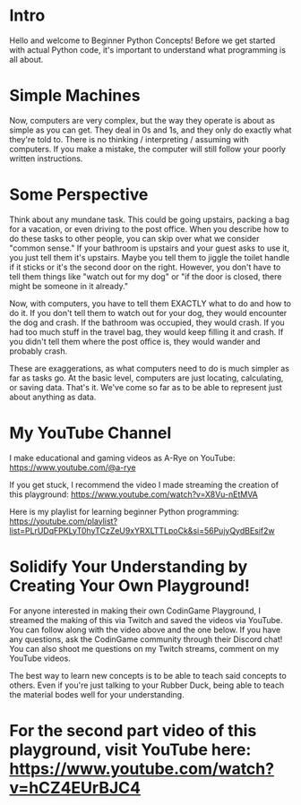 # Intro

Hello and welcome to Beginner Python Concepts! Before we get started with actual Python code, it's important to understand what programming is all about.

# Simple Machines

Now, computers are very complex, but the way they operate is about as simple as you can get. They deal in 0s and 1s, and they only do exactly what they're told
to. There is no thinking / interpreting / assuming with computers. If you make a mistake, the computer will still follow your poorly written instructions. 

# Some Perspective

Think about any mundane task. This could be going upstairs, packing a bag for a vacation, or even driving to the post office. When you describe how to
do these tasks to other people, you can skip over what we consider "common sense." If your bathroom is upstairs and your guest asks to use it, you just tell them
it's upstairs. Maybe you tell them to jiggle the toilet handle if it sticks or it's the second door on the right. However, you don't have to tell them things
like "watch out for my dog" or "if the door is closed, there might be someone in it already." 

Now, with computers, you have to tell them EXACTLY what to do and how to do it. If you don't tell them to watch out for your dog, they would encounter the dog 
and crash. If the bathroom was occupied, they would crash. If you had too much stuff in the travel bag, they would keep filling it and crash. If you didn't 
tell them where the post office is, they would wander and probably crash. 

These are exaggerations, as what computers need to do is much simpler as far as tasks go. At the basic level, computers are just locating, calculating, or saving
data. That's it. We've come so far as to be able to represent just about anything as data.

# My YouTube Channel 

I make educational and gaming videos as A-Rye on YouTube: https://www.youtube.com/@a-rye

If you get stuck, I recommend the video I made streaming the creation of this playground: https://www.youtube.com/watch?v=X8Vu-nEtMVA

Here is my playlist for learning beginner Python programming: https://youtube.com/playlist?list=PLrUDqFPKLyT0hyTCzZeU9xYRXLTTLpoCk&si=56PujyQydBEsif2w

# Solidify Your Understanding by Creating Your Own Playground!

For anyone interested in making their own CodinGame Playground, I streamed the making of this via Twitch and saved the videos via YouTube. You can follow 
along with the video above and the one below. If you have any questions, ask the CodinGame community through their Discord chat! You can also shoot me questions on my Twitch
streams, comment on my YouTube videos. 

The best way to learn new concepts is to be able to teach said concepts to others. Even if you're just talking to your Rubber Duck, being able to teach the 
material bodes well for your understanding.  



# For the second part video of this playground, visit YouTube here: https://www.youtube.com/watch?v=hCZ4EUrBJC4
